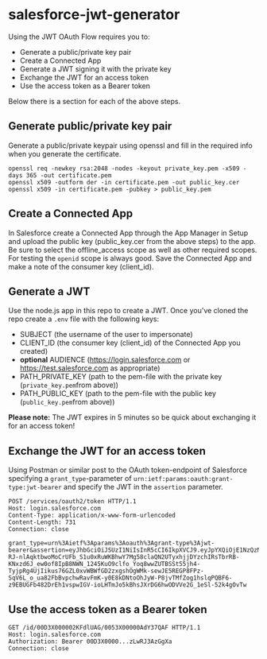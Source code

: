 # salesforce-jwt-generator #
Using the JWT OAuth Flow requires you to:
* Generate a public/private key pair
* Create a Connected App
* Generate a JWT signing it with the private key
* Exchange the JWT for an access token
* Use the access token as a Bearer token

Below there is a section for each of the above steps.

## Generate public/private key pair ##
Generate a public/private keypair using openssl and fill in the required info when you generate the certificate.
```
openssl req -newkey rsa:2048 -nodes -keyout private_key.pem -x509 -days 365 -out certificate.pem
openssl x509 -outform der -in certificate.pem -out public_key.cer
openssl x509 -in certificate.pem -pubkey > public_key.pem
```

## Create a Connected App ##
In Salesforce create a Connected App through the App Manager in Setup and upload the public key (public_key.cer from the above steps) to the app. Be sure to select the offline_access scope as well as other required scopes. For testing the `openid` scope is always good. Save the Connected App and make a note of the consumer key (client_id).

## Generate a JWT ##
Use the node.js app in this repo to create a JWT. Once you've cloned the repo create a `.env` file with the following 
keys:
* SUBJECT (the username of the user to impersonate)
* CLIENT_ID (the consumer key (client_id) of the Connected App you created)
* **optional** AUDIENCE (https://login.salesforce.com or https://test.salesforce.com as appropriate) 
* PATH_PRIVATE_KEY (path to the pem-file with the private key (`private_key.pem`from above))
* PATH_PUBLIC_KEY (path to the pem-file with the public key (`public_key.pem`from above))

**Please note:** The JWT expires in 5 minutes so be quick about exchanging it for an access token!

## Exchange the JWT for an access token ##
Using Postman or similar post to the OAuth token-endpoint of Salesforce specifying a `grant_type`-parameter of `urn:ietf:params:oauth:grant-type:jwt-bearer` and specify the JWT in the `assertion` parameter.

```
POST /services/oauth2/token HTTP/1.1
Host: login.salesforce.com
Content-Type: application/x-www-form-urlencoded
Content-Length: 731
Connection: close

grant_type=urn%3Aietf%3Aparams%3Aoauth%3Agrant-type%3Ajwt-bearer&assertion=eyJhbGciOiJSUzI1NiIsInR5cCI6IkpXVCJ9.eyJpYXQiOjE1NzQzNDQzNDcsImV4cCI6MTU3NDM0NDY0NywiYXVkIjoiaHR0cHM6Ly9sb2dpbi5zYWxlc2ZvcmNlLmNvbSIsImlzcyI6Inh5ejEyMyIsInN1YiI6Impkb2VAZm9vLmRlbW8ifQ.jpEPDj_9DEhzvCUGwvEefZvd63IPvtBAZCSJ_-RJ-nlAqktbwoMoCrUFb_S1u0xRuWKBhwY7Mg58claQN2UTyxhjjDYzchIRsTbrRB-KNxzd6J_ew0of8IpB8NWN_1245KuO9clfo_Yoq8wwZUTBSSt55jh4-TyjpRg4UjIikus76GZL0xvWBWfGD2zxgshOgWMk-sewJE5REGP8FPz-SqV6L_o_ua82FbBvpchwRavFmK-y0E8kDNtoOhJyW-P8jvTMfZog1hslqPQBF6-z9EBUGFb482DrEh1vspwIGV-ioLHTmJo5kBhsJXrDG6hwODVVe2G_1eSl-52k4gOvTw
```

## Use the access token as a Bearer token ##
```
GET /id/00D3X000002KFdlUAG/0053X00000AdY37QAF HTTP/1.1
Host: login.salesforce.com
Authorization: Bearer 00D3X0000...zLwRJ3AzGgXa
Connection: close
```
